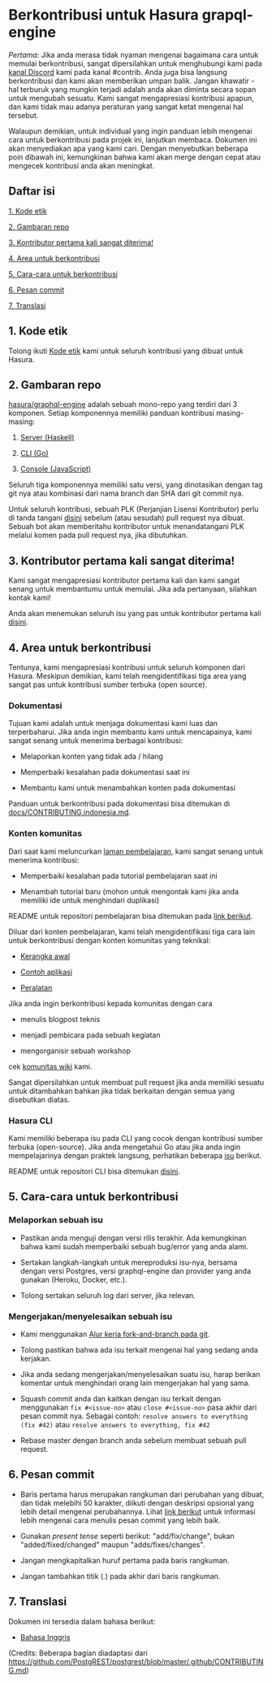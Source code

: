 # Berkontribusi untuk Hasura grapql-engine

_Pertama_: Jika anda merasa tidak nyaman mengenai bagaimana cara untuk memulai berkontribusi, sangat dipersilahkan untuk menghubungi kami pada [kanal Discord](https://discordapp.com/invite/hasura) kami pada kanal #contrib. Anda juga bisa langsung berkontribusi dan kami akan memberikan umpan balik. Jangan khawatir - hal terburuk yang mungkin terjadi adalah anda akan diminta secara sopan untuk mengubah sesuatu. Kami sangat mengapresiasi kontribusi apapun, dan kami tidak mau adanya peraturan yang sangat ketat mengenai hal tersebut.

Walaupun demikian, untuk individual yang ingin panduan lebih mengenai cara untuk berkontribusi pada projek ini, lanjutkan membaca. Dokumen ini akan menyediakan apa yang kami cari. Dengan menyebutkan beberapa poin dibawah ini, kemungkinan bahwa kami akan merge dengan cepat atau mengecek kontribusi anda akan meningkat.

## Daftar isi

[1. Kode etik ](#code-of-conduct)

[2. Gambaran repo ](#overview)

[3. Kontributor pertama kali sangat diterima! ](#first-timers)

[4. Area untuk berkontribusi ](#areas)

[5. Cara-cara untuk berkontribusi ](#ways)

[6. Pesan commit ](#commit-messages)

[7. Translasi ](#translations)

<a name="code-of-conduct"></a>

## 1. Kode etik

Tolong ikuti [Kode etik](code-of-conduct.md) kami untuk seluruh kontribusi yang dibuat untuk Hasura.

<a name="overview"></a>

## 2. Gambaran repo

[hasura/graphql-engine](https://github.com/hasura/graphql-engine) adalah sebuah mono-repo yang terdiri dari 3 komponen. Setiap komponennya memiliki panduan kontribusi masing-masing:

1. [Server (Haskell)](server/CONTRIBUTING.md)

2. [CLI (Go)](cli/CONTRIBUTING.md)

3. [Console (JavaScript)](console/README.md#contributing-to-hasura-console)

Seluruh tiga komponennya memiliki satu versi, yang dinotasikan dengan tag git nya atau kombinasi dari nama branch dan SHA dari git commit nya.

Untuk seluruh kontribusi, sebuah PLK (Perjanjian Lisensi Kontributor) perlu di tanda tangani [disini](https://cla-assistant.io/hasura/graphql-engine) sebelum (atau sesudah) pull request nya dibuat. Sebuah bot akan memberitahu kontributor untuk menandatangani PLK melalui komen pada pull request nya, jika dibutuhkan.

<a name="first-timers"></a>

## 3. Kontributor pertama kali sangat diterima!

Kami sangat mengapresiasi kontributor pertama kali dan kami sangat senang untuk membantumu untuk memulai. Jika ada pertanyaan, silahkan kontak kami!

Anda akan menemukan seluruh isu yang pas untuk kontributor pertama kali [disini](https://github.com/hasura/graphql-engine/issues?q=is%3Aopen+is%3Aissue+label%3A%22good+first+issue%22).

<a name="areas"></a>

## 4. Area untuk berkontribusi

Tentunya, kami mengapresiasi kontribusi untuk seluruh komponen dari Hasura. Meskipun demikian, kami telah mengidentifikasi tiga area yang sangat pas untuk kontribusi sumber terbuka (open source).

### Dokumentasi

Tujuan kami adalah untuk menjaga dokumentasi kami luas dan terperbaharui. Jika anda ingin membantu kami untuk mencapainya, kami sangat senang untuk menerima berbagai kontribusi:

- Melaporkan konten yang tidak ada / hilang

- Memperbaiki kesalahan pada dokumentasi saat ini

- Membantu kami untuk menambahkan konten pada dokumentasi

Panduan untuk berkontribusi pada dokumentasi bisa ditemukan di [docs/CONTRIBUTING.indonesia.md](docs/CONTRIBUTING.indonesia.md).

### Konten komunitas

Dari saat kami meluncurkan [laman pembelajaran](https://hasura.io/learn/), kami sangat senang untuk menerima kontribusi:

- Memperbaiki kesalahan pada tutorial pembelajaran saat ini

- Menambah tutorial baru (mohon untuk mengontak kami jika anda memiliki ide untuk menghindari duplikasi)

README untuk repositori pembelajaran bisa ditemukan pada [link berikut](https://github.com/hasura/learn-graphql).

Diluar dari konten pembelajaran, kami telah mengidentifikasi tiga cara lain untuk berkontribusi dengan konten komunitas yang teknikal:

- [Kerangka awal](https://github.com/hasura/graphql-engine/tree/master/community/boilerplates)

- [Contoh aplikasi](https://github.com/hasura/graphql-engine/tree/master/community/sample-apps)

- [Peralatan](community/tools)

Jika anda ingin berkontribusi kepada komunitas dengan cara

- menulis blogpost teknis

- menjadi pembicara pada sebuah kegiatan

- mengorganisir sebuah workshop

cek [komunitas wiki](https://github.com/hasura/graphql-engine/wiki/Community-Wiki) kami.

Sangat dipersilahkan untuk membuat pull request jika anda memiliki sesuatu untuk ditambahkan bahkan jika tidak berkaitan dengan semua yang disebutkan diatas.

### Hasura CLI

Kami memiliki beberapa isu pada CLI yang cocok dengan kontribusi sumber terbuka (open-source). Jika anda mengetahui Go atau jika anda ingin mempelajarinya dengan praktek langsung, perhatikan beberapa [isu](https://github.com/hasura/graphql-engine/issues?q=is%3Aopen+is%3Aissue+label%3Ac%2Fcli+label%3A%22help+wanted%22) berikut.

README untuk repositori CLI bisa ditemukan [disini](https://github.com/hasura/graphql-engine/tree/master/cli).

<a name="ways"></a>

## 5. Cara-cara untuk berkontribusi

### Melaporkan sebuah isu

- Pastikan anda menguji dengan versi rilis terakhir. Ada kemungkinan bahwa kami sudah memperbaiki sebuah bug/error yang anda alami.

- Sertakan langkah-langkah untuk mereproduksi isu-nya, bersama dengan versi Postgres,
  versi graphql-engine dan provider yang anda gunakan (Heroku, Docker, etc.).

- Tolong sertakan seluruh log dari server, jika relevan.

### Mengerjakan/menyelesaikan sebuah isu

- Kami menggunakan [Alur kerja fork-and-branch pada git](https://blog.scottlowe.org/2015/01/27/using-fork-branch-git-workflow/).

- Tolong pastikan bahwa ada isu terkait mengenai hal yang sedang anda kerjakan.

- Jika anda sedang mengerjakan/menyelesaikan suatu isu, harap berikan komentar untuk menghindari orang lain mengerjakan hal yang sama.

- Squash commit anda dan kaitkan dengan isu terkait dengan menggunakan `fix #<issue-no>` atau `close #<issue-no>` pasa akhir dari pesan commit nya.
  Sebagai contoh: `resolve answers to everything (fix #42)` atau `resolve answers to everything, fix #42`

- Rebase master dengan branch anda sebelum membuat sebuah pull request.

<a name="commit-messages"></a>

## 6. Pesan commit

- Baris pertama harus merupakan rangkuman dari perubahan yang dibuat, dan tidak melebihi 50 
  karakter, diikuti dengan deskripsi opsional yang lebih detail mengenai perubahannya. Lihat [link berikut](https://github.com/erlang/otp/wiki/writing-good-commit-messages)
  untuk informasi lebih mengenai cara menulis pesan commit yang lebih baik.

- Gunakan *present tense* seperti berikut: "add/fix/change", bukan "added/fixed/changed" maupun "adds/fixes/changes".

- Jangan mengkapitalkan huruf pertama pada baris rangkuman.

- Jangan tambahkan titik (.) pada akhir dari baris rangkuman.

<a name="translations"></a>

## 7. Translasi

Dokumen ini tersedia dalam bahasa berikut:

 - [Bahasa Inggris](../CONTRIBUTING.md)

(Credits: Beberapa bagian diadaptasi dari https://github.com/PostgREST/postgrest/blob/master/.github/CONTRIBUTING.md)
